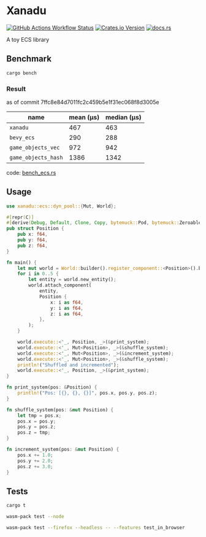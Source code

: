 # Xanadu

[![GitHub Actions Workflow Status](https://img.shields.io/github/actions/workflow/status/yuma140902/xanadu/ci.yml?logo=github&label=CI)](https://github.com/yuma140902/Xanadu/actions/workflows/ci.yml)
[![Crates.io Version](https://img.shields.io/crates/v/xanadu)](https://crates.io/crates/xanadu)
[![docs.rs](https://img.shields.io/docsrs/xanadu?logo=docsdotrs)](https://docs.rs/xanadu/latest/xanadu/)

A toy ECS library

## Benchmark

```sh
cargo bench
```

### Result

as of commit 7ffc8e84d7011fc2c459b5e1f31ec068f8d3005e

| name              | mean (μs) | median (μs) |
| ----------------- | --------- | ----------- |
| `xanadu`            |       467 |         463 |
| `bevy_ecs`          |       290 |         288 |
| `game_objects_vec`  |       972 |         942 |
| `game_objects_hash` |      1386 |        1342 |

code: [bench_ecs.rs](./benches/bench_ecs.rs)

## Usage

```rust
use xanadu::ecs::dyn_pool::{Mut, World};

#[repr(C)]
#[derive(Debug, Default, Clone, Copy, bytemuck::Pod, bytemuck::Zeroable, PartialEq)]
pub struct Position {
    pub x: f64,
    pub y: f64,
    pub z: f64,
}

fn main() {
    let mut world = World::builder().register_component::<Position>().build();
    for i in 0..5 {
        let entity = world.new_entity();
        world.attach_component(
            entity,
            Position {
                x: i as f64,
                y: i as f64,
                z: i as f64,
            },
        );
    }

    world.execute::<'_, Position, _>(&print_system);
    world.execute::<'_, Mut<Position>, _>(&shuffle_system);
    world.execute::<'_, Mut<Position>, _>(&increment_system);
    world.execute::<'_, Mut<Position>, _>(&shuffle_system);
    println!("Shuffled and incremented");
    world.execute::<'_, Position, _>(&print_system);
}

fn print_system(pos: &Position) {
    println!("Pos: [{}, {}, {}]", pos.x, pos.y, pos.z);
}

fn shuffle_system(pos: &mut Position) {
    let tmp = pos.x;
    pos.x = pos.y;
    pos.y = pos.z;
    pos.z = tmp;
}

fn increment_system(pos: &mut Position) {
    pos.x += 1.0;
    pos.y += 2.0;
    pos.z += 3.0;
}
```

## Tests

```sh
cargo t
```

```sh
wasm-pack test --node
```

```sh
wasm-pack test --firefox --headless -- --features test_in_browser
```

